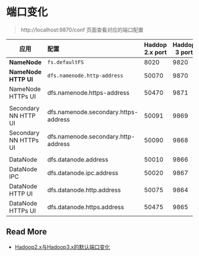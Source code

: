 # 端口变化

> http://localhost:9870/conf 页面查看对应的端口配置

| 应用                  | 配置                                 | Haddop 2.x port | Haddop 3 port |
| --------------------- | :----------------------------------- | --------------- | ------------- |
| **NameNode**          | `fs.defaultFS`                       | 8020            | 9820          |
| **NameNode HTTP UI**  | `dfs.namenode.http-address`          | 50070           | 9870          |
| NameNode HTTPs UI     | dfs.namenode.https-address           | 50470           | 9871          |
|                       |                                      |                 |               |
| Secondary NN HTTP UI  | dfs.namenode.secondary.https-address | 50091           | 9869          |
| Secondary NN HTTPs UI | dfs.namenode.secondary.http-address  | 50090           | 9868          |
|                       |                                      |                 |               |
| DataNode              | dfs.datanode.address                 | 50010           | 9866          |
| DataNode IPC          | dfs.datanode.ipc.address             | 50020           | 9867          |
| DataNode HTTP UI      | dfs.datanode.http.address            | 50075           | 9864          |
| DataNode HTTPs UI     | dfs.datanode.https.address           | 50475           | 9865          |



## Read More

- [Hadoop2.x与Hadoop3.x的默认端口变化](https://blog.csdn.net/qq_31454379/article/details/105439752)